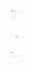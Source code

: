 <p align='center'>
  <img width = '20cm', src='LookUp Activity/Lookup_Setiitngs.png'>
</p>
<p align='center'>
  <img width = '20cm', src='LookUp Activity/SQLQuery_SaleasLT_Tables.png'>
</p>
<p align='center'>
  <img width = '20cm', src='LookUp Activity/LookUp_Activity_Dataset.png'>
</p>
